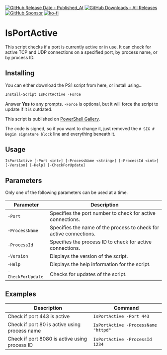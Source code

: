 [![GitHub Release Date - Published_At](https://img.shields.io/github/release-date/asheroto/IsPortActive)](https://github.com/asheroto/IsPortActive/releases)
[![GitHub Downloads - All Releases](https://img.shields.io/github/downloads/asheroto/IsPortActive/total)](https://github.com/asheroto/IsPortActive/releases)
[![GitHub Sponsor](https://img.shields.io/github/sponsors/asheroto?label=Sponsor&logo=GitHub)](https://github.com/sponsors/asheroto)
[![ko-fi](https://ko-fi.com/img/githubbutton_sm.svg)](https://ko-fi.com/asheroto)

# IsPortActive

This script checks if a port is currently active or in use. It can check for active TCP and UDP connections on a specified port, by process name, or by process ID.

## Installing

You can either download the PS1 script from here, or install using...

```powershell
Install-Script IsPortActive -Force
```

Answer **Yes** to any prompts. `-Force` is optional, but it will force the script to update if it is outdated.

This script is published on [PowerShell Gallery](https://www.powershellgallery.com/packages/IsPortActive).

The code is signed, so if you want to change it, just removed the `# SIG # Begin signature block` line and everything beneath it.

## Usage

```plaintext
IsPortActive [-Port <int>] [-ProcessName <string>] [-ProcessId <int>] [-Version] [-Help] [-CheckForUpdate]
```

## Parameters

Only one of the following parameters can be used at a time.

| Parameter | Description |
| --- | --- |
| `-Port` | Specifies the port number to check for active connections. |
| `-ProcessName` | Specifies the name of the process to check for active connections. |
| `-ProcessId` | Specifies the process ID to check for active connections. |
| `-Version` | Displays the version of the script. |
| `-Help` | Displays the help information for the script. |
| `-CheckForUpdate` | Checks for updates of the script. |

## Examples

| Description | Command |
| --- | --- |
| Check if port 443 is active | `IsPortActive -Port 443` |
| Check if port 80 is active using process name | `IsPortActive -ProcessName "httpd"` |
| Check if port 8080 is active using process ID | `IsPortActive -ProcessId 1234` |